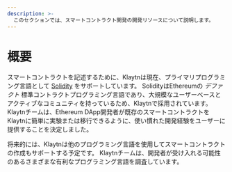 ```yaml
---
description: >-
  このセクションでは、スマートコントラクト開発の開発リソースについて説明します。
---
```


# 概要 <a id="overview"></a>

スマートコントラクトを記述するために、Klaytnは現在、プライマリプログラミング言語として [Solidity](https://github.com/ethereum/solidity) をサポートしています。 SolidityはEthereumの _デファクト_ 標準コントラクトプログラミング言語であり、大規模なユーザーベースとアクティブなコミュニティを持っているため、Klaytnで採用されています。 Klaytnチームは、Ethereum DApp開発者が既存のスマートコントラクトをKlaytnに簡単に実験または移行できるように、使い慣れた開発経験をユーザーに提供することを決定しました。

将来的には、Klaytnは他のプログラミング言語を使用してスマートコントラクトの作成もサポートする予定です。 Klaytnチームは、開発者が受け入れる可能性のあるさまざまな有利なプログラミング言語を調査しています。
